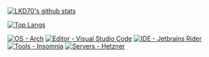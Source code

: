 

[![LKD70's github stats](https://github-readme-stats.vercel.app/api?username=lkd70&count_private=true&show_icons=true&theme=dracula&include_all_commits=true&hide_border=true)](https://github.com/lkd70/)

[![Top Langs](https://github-readme-stats.vercel.app/api/top-langs/?username=lkd70&count_private=true&show_icons=true&theme=dracula&include_all_commits=true&hide_border=true&layout=compact&langs_count=10)](https://github.com/lkd70)


[![OS - Arch](https://img.shields.io/badge/OS-Arch-ff0066?style=for-the-badge&logo=ArchLinux)](https://archlinux.org/)
[![Editor - Visual Studio Code](https://img.shields.io/badge/Editor-VS%20Code-ff0066?style=for-the-badge&logo=visual-studio-code)](https://code.visualstudio.com/)
[![IDE - Jetbrains Rider](https://img.shields.io/badge/IDE-Rider-ff0066?style=for-the-badge&logo=jetbrains)](https://www.jetbrains.com/rider)
[![Tools - Insomnia](https://img.shields.io/badge/Tools-Insomnia-ff0066?style=for-the-badge&logo=insomnia)](https://insomnia.rest)
[![Servers - Hetzner](https://img.shields.io/badge/Servers-Hetzner-ff0066?style=for-the-badge&logo=server-fault)](https://hetzner.com)
